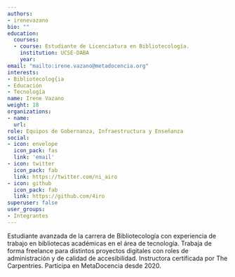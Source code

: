 ```yaml
---
authors:
- irenevazano
bio: ""
education:
  courses:
  - course: Estudiante de Licenciatura en Bibliotecología.
    institution: UCSE-DABA 
    year: 
email: "mailto:irene.vazano@metadocencia.org"
interests:
- Bibliotecolog{ia
- Educación
- Tecnología
name: Irene Vazano
weight: 18
organizations:
- name: 
  url: 
role: Equipos de Gobernanza, Infraestructura y Enseñanza
social:
- icon: envelope
  icon_pack: fas
  link: 'email'
- icon: twitter
  icon_pack: fab
  link: https://twitter.com/ni_airo
- icon: github
  icon_pack: fab
  link: https://github.com/4iro
superuser: false
user_groups:
- Integrantes
---
```


Estudiante avanzada de la carrera de Bibliotecología con experiencia de trabajo en bibliotecas académicas en el área de tecnología. Trabaja de forma freelance para distintos proyectos digitales con roles de administración y de calidad de accesibilidad. Instructora certificada por The Carpentries. Participa en MetaDocencia desde 2020.
